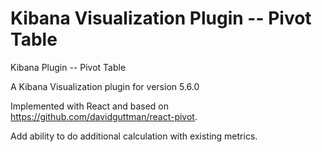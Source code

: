 # Kibana Visualization Plugin -- Pivot Table

Kibana Plugin -- Pivot Table

A Kibana Visualization plugin for version 5.6.0

Implemented with React and based on https://github.com/davidguttman/react-pivot.

Add ability to do additional calculation with existing metrics.
